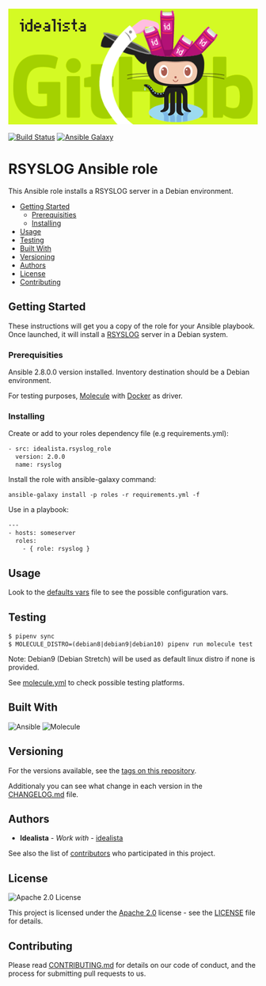 ![Logo](https://raw.githubusercontent.com/idealista/rsyslog_role/master/logo.gif)

[![Build Status](https://travis-ci.org/idealista/rsyslog_role.png)](https://travis-ci.org/idealista/rsyslog_role)
[![Ansible Galaxy](https://img.shields.io/badge/galaxy-idealista.rsyslog__role-B62682.svg)](https://galaxy.ansible.com/idealista/rsyslog_role)

# RSYSLOG Ansible role

This Ansible role installs a RSYSLOG server in a Debian environment.

- [Getting Started](#getting-started)
	- [Prerequisities](#prerequisities)
	- [Installing](#installing)
- [Usage](#usage)
- [Testing](#testing)
- [Built With](#built-with)
- [Versioning](#versioning)
- [Authors](#authors)
- [License](#license)
- [Contributing](#contributing)

## Getting Started

These instructions will get you a copy of the role for your Ansible playbook. Once launched, it will install a [RSYSLOG](https://www.rsyslog.com/) server in a Debian system.

### Prerequisities

Ansible 2.8.0.0 version installed.
Inventory destination should be a Debian environment.

For testing purposes, [Molecule](https://molecule.readthedocs.io/) with [Docker](https://www.docker.com/) as driver.

### Installing

Create or add to your roles dependency file (e.g requirements.yml):

```
- src: idealista.rsyslog_role
  version: 2.0.0
  name: rsyslog
```

Install the role with ansible-galaxy command:

```
ansible-galaxy install -p roles -r requirements.yml -f
```

Use in a playbook:

```
---
- hosts: someserver
  roles:
    - { role: rsyslog }
```

## Usage

Look to the [defaults vars](defaults/main.yml) file to see the possible configuration vars.

## Testing

```
$ pipenv sync
$ MOLECULE_DISTRO=(debian8|debian9|debian10) pipenv run molecule test
```

Note: Debian9 (Debian Stretch) will be used as default linux distro if none is provided.

See [molecule.yml](https://github.com/idealista/rsyslog_role/blob/master/molecule/default/molecule.yml) to check possible testing platforms.

## Built With

![Ansible](https://img.shields.io/badge/ansible-2.5.5.0-green.svg)
![Molecule](https://img.shields.io/badge/molecule-2.19.0-green.svg)

## Versioning

For the versions available, see the [tags on this repository](https://github.com/idealista/rsyslog_role/tags).

Additionaly you can see what change in each version in the [CHANGELOG.md](https://github.com/idealista/rsyslog_role/blob/master/CHANGELOG.md) file.

## Authors

* **Idealista** - *Work with* - [idealista](https://github.com/idealista)

See also the list of [contributors](https://github.com/idealista/rsyslog_role/contributors) who participated in this project.

## License

![Apache 2.0 License](https://img.shields.io/hexpm/l/plug.svg)

This project is licensed under the [Apache 2.0](https://www.apache.org/licenses/LICENSE-2.0) license - see the [LICENSE](LICENSE) file for details.

## Contributing

Please read [CONTRIBUTING.md](https://github.com/idealista/rsyslog_role/blob/master/.github/CONTRIBUTING.md) for details on our code of conduct, and the process for submitting pull requests to us.
